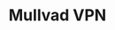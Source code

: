 ---
title: Mullvad VPN
description: Buy a VPN with Bitcoin.
homepage: https://mullvad.net/
altFor: ['cyberghost-vpn', 'expressvpn', 'frootvpn', 'private-internet-access']
---